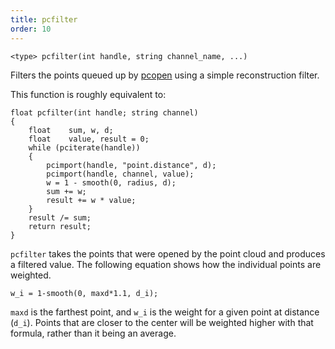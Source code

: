 ```yaml
---
title: pcfilter
order: 10
---
```

`<type> pcfilter(int handle, string channel_name, ...)`

Filters the points queued up by [pcopen](pcopen.html "Returns a handle to a point cloud file.")
using a simple reconstruction filter.

This function is roughly equivalent to:

```vex
float pcfilter(int handle; string channel)
{
    float    sum, w, d;
    float    value, result = 0;
    while (pciterate(handle))
    {
        pcimport(handle, "point.distance", d);
        pcimport(handle, channel, value);
        w = 1 - smooth(0, radius, d);
        sum += w;
        result += w * value;
    }
    result /= sum;
    return result;
}

```

`pcfilter` takes the points that were opened by the point cloud and produces a filtered value. The following equation shows how the individual points are weighted.

```vex
w_i = 1-smooth(0, maxd*1.1, d_i);

```

`maxd` is the farthest point, and `w_i` is the weight for a given point at distance (`d_i`). Points that are closer to the center will be weighted higher with that formula, rather than it being an average.
